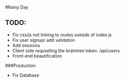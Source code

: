 #Rainy Day

## TODO:
- Fix css/js not linking to routes outside of index.js
- Fix user signup/ add validation
- Add sessions
- Client side requseting the braintree token. /api/users
- Front-end beautification


###Production
- Fix Database